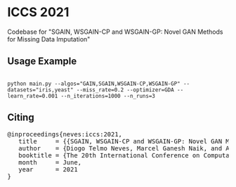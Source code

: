 # ICCS 2021
Codebase for "SGAIN, WSGAIN-CP and WSGAIN-GP: Novel GAN Methods for Missing Data Imputation"

## Usage Example
<code>
python main.py --algos="GAIN,SGAIN,WSGAIN-CP,WSGAIN-GP" --datasets="iris,yeast" --miss_rate=0.2 --optimizer=GDA --learn_rate=0.001 --n_iterations=1000 --n_runs=3
</code>

## Citing
<pre>
@inproceedings{neves:iccs:2021,
   title     = {{SGAIN, WSGAIN-CP and WSGAIN-GP: Novel GAN Methods for Missing Data Imputation}},
   author    = {Diogo Telmo Neves, Marcel Ganesh Naik, and Alberto Proença},
   booktitle = {The 20th International Conference on Computational Science (ICCS '21)},
   month     = June,
   year      = 2021
}
</pre>
